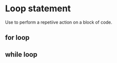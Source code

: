 # Loop statement

Use to perform a repetiive action on a block of code. 

## for loop



## while loop